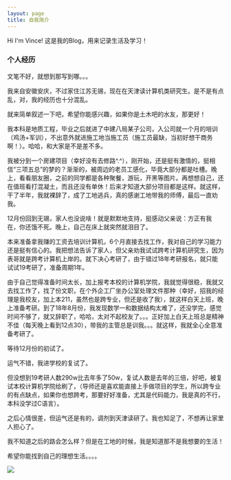```yaml
---
layout: page
title: 自我简介
---
```


Hi I'm Vince! 这是我的Blog，用来记录生活及学习！
### 个人经历
文笔不好，就想到那写到哪。。。

我来自安徽安庆，不过家住江苏无锡，现在在天津读计算机类研究生。是不是有点乱，对，我的经历也十分混乱。

就来简单叙述一下吧，希望你能感兴趣，如果你是土木吧的水友，那更好！

我本科是地质工程，毕业之后就进了中建八局某子公司，入公司就一个月的培训（鸡汤+军训），不出意外就进施工地当施工员（施工员最缺，当初好想干商务啊！）。哈哈，和大家是不是差不多。

我被分到一个房建项目（幸好没有去修路^.^），刚开始，还是挺有激情的，挺相信“三项五总”的梦的？渐渐的，被周边的老员工感化，毕竟大部分都是吐槽。晚上，看看朋友圈，之前的同学都是各种聚餐，游玩，开黑等图片。再想想自己，还在值班看打混凝土，而且还没有单休！后来才知道大部分项目都是这样。就这样，干了半年，我就裸辞了，成了工地逃兵，真的感谢工地带我的师傅，最后一直劝我。

12月份回到无锡，家人也没说啥！就是默默地支持，挺感动父亲说：方正有我在，你还饿不死。晚上，自己在床上就突然就泪目了。

本来准备拿我赚的工资去培训计算机，6个月直接去找工作，我对自己的学习能力还是挺有信心的。我把想法告诉了家人，但父亲劝我试试跨考计算机研究生，因为表哥就是跨考计算机上岸的。就下决心考研了，由于错过18年考研报名，就只能试试19考研了，准备周期1年。

由于自己觉得准备时间太长，加上报考本校的计算机学院，我就觉得很稳，我就又去找工作了，找了份文职，在个外企工厂坐办公室处理文件那种（幸好，招我的经理是我校友，加上本211，虽然也是跨专业，但还是收了我），就这样白天上班，晚上准备考研。到了18年8月份，我发现数学一和数据结构太难了，还没学完，感觉时间不够了，就又辞职了，哈哈，太对不起校友了。。。正好加上白天上班总是精神不佳（每天晚上看到12点30），带我的主管总是训我。。。就这样，我就全心全意准备考研了。

等待12月份的初试了。

运气不错，我进学校的复试了。

但没想到19考研人数290w比去年多了50w，复试人数是去年的三倍，好吧，被复试本校计算机学院给刷了，（导师还是喜欢能直接上手做项目的学生，所以跨专业的有点缺点，如果你也想跨考，那要好好准备，尤其是代码能力，我是真的不行，本科没学过C语言）。

之后心情很差，但运气还是有的，调剂到天津读研了。我也知足了，不想再让家里人担心了。

我不知道之后的路会怎么样？但是在工地的时候，我是知道那不是我想要的生活！

希望你能找到自己的理想生活。。。。

![](https://timgsa.baidu.com/timg?image&quality=80&size=b9999_10000&sec=1575571569129&di=c17912688bfe0776c7f23704eaf86e09&imgtype=0&src=http%3A%2F%2Fn.sinaimg.cn%2Fsinacn23%2F99%2Fw440h459%2F20180914%2F5d49-hkahyhx0428568.jpg)
